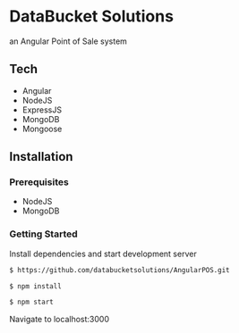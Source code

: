 # DataBucket Solutions
an Angular Point of Sale system


## Tech
* Angular
* NodeJS
* ExpressJS
* MongoDB
* Mongoose

## Installation

### Prerequisites
* NodeJS
* MongoDB

### Getting Started
Install dependencies and start development server

```sh
$ https://github.com/databucketsolutions/AngularPOS.git

$ npm install

$ npm start

```

Navigate to localhost:3000
